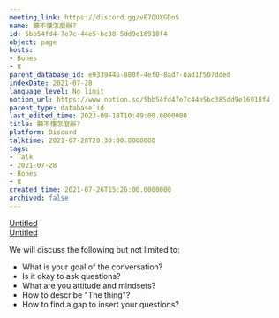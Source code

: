 ```yaml
---
meeting_link: https://discord.gg/vE7QUXGDnS
name: 聽不懂怎麼辦?
id: 5bb54fd4-7e7c-44e5-bc38-5dd9e16918f4
object: page
hosts:
- Bones
- π
parent_database_id: e9339446-880f-4ef0-8ad7-8ad1f507dded
indexDate: 2021-07-28
language_level: No limit
notion_url: https://www.notion.so/5bb54fd47e7c44e5bc385dd9e16918f4
parent_type: database_id
last_edited_time: 2023-09-18T10:49:00.0000000
title: 聽不懂怎麼辦?
platform: Discord
talktime: 2021-07-28T20:30:00.0000000
tags:
- Talk
- 2021-07-28
- Bones
- π
created_time: 2021-07-26T15:26:00.0000000
archived: false
---
```




[Untitled](https://www.notion.so/12c4a9e645d54aefa860b5f927a0b220)   
[Untitled](https://www.notion.so/482e61b02b9c4456b2b4fe86bb7544c6)   


We will discuss the following but not limited to:
   - What is your goal of the conversation?
   - Is it okay to ask questions?
   - What are you attitude and mindsets?
   - How to describe "The thing"?
   - How to find a gap to insert your questions?







